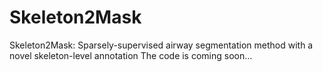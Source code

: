 # Skeleton2Mask
Skeleton2Mask: Sparsely-supervised airway segmentation method with  a novel skeleton-level annotation
The code is coming soon...
